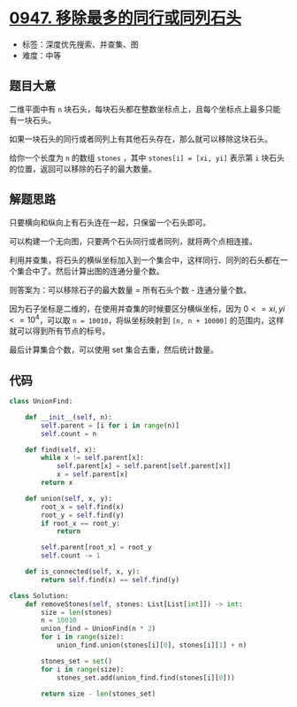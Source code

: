 # [0947. 移除最多的同行或同列石头](https://leetcode.cn/problems/most-stones-removed-with-same-row-or-column/)

- 标签：深度优先搜索、并查集、图
- 难度：中等

## 题目大意

二维平面中有 `n` 块石头，每块石头都在整数坐标点上，且每个坐标点上最多只能有一块石头。

如果一块石头的同行或者同列上有其他石头存在，那么就可以移除这块石头。

给你一个长度为 `n` 的数组 `stones` ，其中 `stones[i] = [xi, yi]` 表示第 `i` 块石头的位置，返回可以移除的石子的最大数量。

## 解题思路

只要横向和纵向上有石头连在一起，只保留一个石头即可。

可以构建一个无向图，只要两个石头同行或者同列，就将两个点相连接。

利用并查集，将石头的横纵坐标加入到一个集合中，这样同行、同列的石头都在一个集合中了。然后计算出图的连通分量个数。

则答案为：可以移除石子的最大数量 = 所有石头个数 - 连通分量个数。

因为石子坐标是二维的，在使用并查集的时候要区分横纵坐标，因为 $0 <= xi, yi <= 10^4$，可以取 `n = 10010`，将纵坐标映射到 `[n, n + 10000]` 的范围内，这样就可以得到所有节点的标号。

最后计算集合个数，可以使用 set 集合去重，然后统计数量。

## 代码

```Python
class UnionFind:

    def __init__(self, n):
        self.parent = [i for i in range(n)]
        self.count = n

    def find(self, x):
        while x != self.parent[x]:
            self.parent[x] = self.parent[self.parent[x]]
            x = self.parent[x]
        return x

    def union(self, x, y):
        root_x = self.find(x)
        root_y = self.find(y)
        if root_x == root_y:
            return

        self.parent[root_x] = root_y
        self.count -= 1

    def is_connected(self, x, y):
        return self.find(x) == self.find(y)

class Solution:
    def removeStones(self, stones: List[List[int]]) -> int:
        size = len(stones)
        n = 10010
        union_find = UnionFind(n * 2)
        for i in range(size):
            union_find.union(stones[i][0], stones[i][1] + n)

        stones_set = set()
        for i in range(size):
            stones_set.add(union_find.find(stones[i][0]))

        return size - len(stones_set)
```

